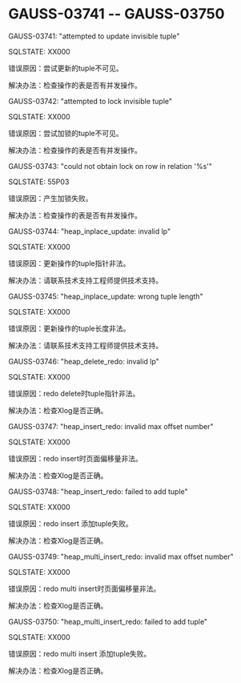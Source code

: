 # GAUSS-03741 -- GAUSS-03750<a name="ZH-CN_TOPIC_0302073268"></a>

GAUSS-03741: "attempted to update invisible tuple"

SQLSTATE: XX000

错误原因：尝试更新的tuple不可见。

解决办法：检查操作的表是否有并发操作。

GAUSS-03742: "attempted to lock invisible tuple"

SQLSTATE: XX000

错误原因：尝试加锁的tuple不可见。

解决办法：检查操作的表是否有并发操作。

GAUSS-03743: "could not obtain lock on row in relation '%s'"

SQLSTATE: 55P03

错误原因：产生加锁失败。

解决办法：检查操作的表是否有并发操作。

GAUSS-03744: "heap\_inplace\_update: invalid lp"

SQLSTATE: XX000

错误原因：更新操作的tuple指针非法。

解决办法：请联系技术支持工程师提供技术支持。

GAUSS-03745: "heap\_inplace\_update: wrong tuple length"

SQLSTATE: XX000

错误原因：更新操作的tuple长度非法。

解决办法：请联系技术支持工程师提供技术支持。

GAUSS-03746: "heap\_delete\_redo: invalid lp"

SQLSTATE: XX000

错误原因：redo delete时tuple指针非法。

解决办法：检查Xlog是否正确。

GAUSS-03747: "heap\_insert\_redo: invalid max offset number"

SQLSTATE: XX000

错误原因：redo insert时页面偏移量非法。

解决办法：检查Xlog是否正确。

GAUSS-03748: "heap\_insert\_redo: failed to add tuple"

SQLSTATE: XX000

错误原因：redo insert 添加tuple失败。

解决办法：检查Xlog是否正确。

GAUSS-03749: "heap\_multi\_insert\_redo: invalid max offset number"

SQLSTATE: XX000

错误原因：redo multi insert时页面偏移量非法。

解决办法：检查Xlog是否正确。

GAUSS-03750: "heap\_multi\_insert\_redo: failed to add tuple"

SQLSTATE: XX000

错误原因：redo multi insert 添加tuple失败。

解决办法：检查Xlog是否正确。
